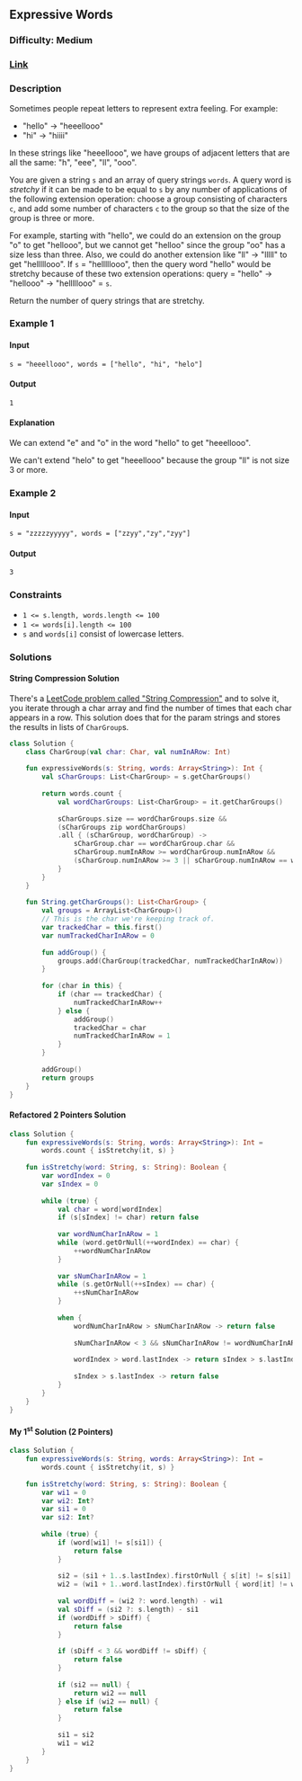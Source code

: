 ## Expressive Words
### Difficulty: Medium
### [Link](https://leetcode.com/problems/expressive-words/)

### Description

Sometimes people repeat letters to represent extra feeling. For example:
- "hello" -> "heeellooo"
- "hi" -> "hiiii"

In these strings like "heeellooo", we have groups of adjacent letters that are all the same: "h", "eee", "ll", "ooo".

You are given a string `s` and an array of query strings `words`. A query word is *stretchy* if it can be made to be equal to `s` by any number of applications of the following extension operation: choose a group consisting of characters `c`, and add some number of characters `c` to the group so that the size of the group is three or more.

For example, starting with "hello", we could do an extension on the group "o" to get "hellooo", but we cannot get "helloo" since the group "oo" has a size less than three. Also, we could do another extension like "ll" -> "lllll" to get "helllllooo". If `s` = "helllllooo", then the query word "hello" would be stretchy because of these two extension operations: query = "hello" -> "hellooo" -> "helllllooo" = `s`.

Return the number of query strings that are stretchy.

### Example 1

#### Input
`s = "heeellooo", words = ["hello", "hi", "helo"]`

#### Output
`1`

#### Explanation

We can extend "e" and "o" in the word "hello" to get "heeellooo".

We can't extend "helo" to get "heeellooo" because the group "ll" is not size 3 or more.

### Example 2

#### Input
`s = "zzzzzyyyyy", words = ["zzyy","zy","zyy"]`

#### Output
`3`

### Constraints

- `1 <= s.length, words.length <= 100`
- `1 <= words[i].length <= 100`
- `s` and `words[i]` consist of lowercase letters.

### Solutions

#### String Compression Solution

There's a [LeetCode problem called "String Compression"](https://leetcode.com/problems/string-compression/) and to solve it, you iterate through a char array and find the number of times that each char appears in a row. This solution does that for the param strings and stores the results in lists of `CharGroup`s.

```kotlin
class Solution {
    class CharGroup(val char: Char, val numInARow: Int)
    
    fun expressiveWords(s: String, words: Array<String>): Int {
        val sCharGroups: List<CharGroup> = s.getCharGroups()
        
        return words.count {
            val wordCharGroups: List<CharGroup> = it.getCharGroups()
            
            sCharGroups.size == wordCharGroups.size &&
            (sCharGroups zip wordCharGroups)
            .all { (sCharGroup, wordCharGroup) ->                    
                sCharGroup.char == wordCharGroup.char &&
                sCharGroup.numInARow >= wordCharGroup.numInARow &&
                (sCharGroup.numInARow >= 3 || sCharGroup.numInARow == wordCharGroup.numInARow)
            }
        }
    }
    
    fun String.getCharGroups(): List<CharGroup> {
        val groups = ArrayList<CharGroup>()
        // This is the char we're keeping track of.
        var trackedChar = this.first()
        var numTrackedCharInARow = 0
        
        fun addGroup() {
            groups.add(CharGroup(trackedChar, numTrackedCharInARow))
        }
        
        for (char in this) {
            if (char == trackedChar) {
                numTrackedCharInARow++
            } else {
                addGroup()
                trackedChar = char
                numTrackedCharInARow = 1
            }
        }
        
        addGroup()
        return groups
    }
}
```

#### Refactored 2 Pointers Solution

```kotlin
class Solution {
    fun expressiveWords(s: String, words: Array<String>): Int =
        words.count { isStretchy(it, s) }
    
    fun isStretchy(word: String, s: String): Boolean {
        var wordIndex = 0
        var sIndex = 0
        
        while (true) {
            val char = word[wordIndex]
            if (s[sIndex] != char) return false
            
            var wordNumCharInARow = 1
            while (word.getOrNull(++wordIndex) == char) {
                ++wordNumCharInARow
            }
            
            var sNumCharInARow = 1
            while (s.getOrNull(++sIndex) == char) {
                ++sNumCharInARow
            }
            
            when {
                wordNumCharInARow > sNumCharInARow -> return false
                
                sNumCharInARow < 3 && sNumCharInARow != wordNumCharInARow -> return false
                
                wordIndex > word.lastIndex -> return sIndex > s.lastIndex
                
                sIndex > s.lastIndex -> return false
            }
        }
    }
}
```

#### My 1<sup>st</sup> Solution (2 Pointers)

```kotlin
class Solution {
    fun expressiveWords(s: String, words: Array<String>): Int =
        words.count { isStretchy(it, s) }
    
    fun isStretchy(word: String, s: String): Boolean {
        var wi1 = 0
        var wi2: Int?
        var si1 = 0
        var si2: Int?
        
        while (true) {
            if (word[wi1] != s[si1]) {
                return false
            }
            
            si2 = (si1 + 1..s.lastIndex).firstOrNull { s[it] != s[si1] }
            wi2 = (wi1 + 1..word.lastIndex).firstOrNull { word[it] != word[wi1] }
            
            val wordDiff = (wi2 ?: word.length) - wi1
            val sDiff = (si2 ?: s.length) - si1
            if (wordDiff > sDiff) {
                return false
            }
            
            if (sDiff < 3 && wordDiff != sDiff) {
                return false
            }
            
            if (si2 == null) {
                return wi2 == null
            } else if (wi2 == null) {
                return false
            }
            
            si1 = si2
            wi1 = wi2
        }
    }
}
```
